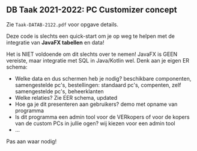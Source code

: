 
## DB Taak 2021-2022: PC Customizer concept

Zie `Taak-DATAB-2122.pdf` voor opgave details.

Deze code is slechts een quick-start om je op weg te helpen met de integratie van **JavaFX tabellen** en data!

Het is NIET voldoende om dit slechts over te nemen! JavaFX is GEEN vereiste, maar integratie met SQL in Java/Kotlin wel.
Denk aan je eigen ER schema:

- Welke data en dus schermen heb je nodig?
  beschikbare componenten, samengestelde pc's, bestellingen: standaard pc's, compenten, zelf samengestelde pc's, beheerklanten
- Welke relaties?
  Zie EER schema, updated
- Hoe ga je dit presenteren aan gebruikers?
  demo met opname van programma
- Is dit programma een admin tool voor de VERkopers of voor de kopers van de custom PCs in jullie ogen? 
  wij kiezen voor een admin tool
- ...

Pas aan waar nodig! 
